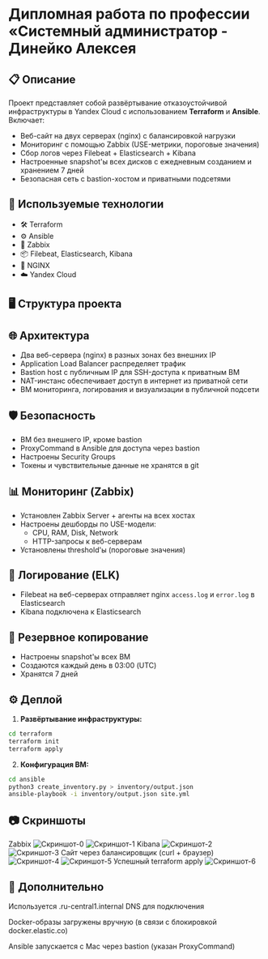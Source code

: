 # Дипломная работа по профессии «Системный администратор - Динейко Алексея

## 📋 Описание

Проект представляет собой развёртывание отказоустойчивой инфраструктуры в Yandex Cloud с использованием **Terraform** и **Ansible**. Включает:

- Веб-сайт на двух серверах (nginx) с балансировкой нагрузки
- Мониторинг с помощью Zabbix (USE-метрики, пороговые значения)
- Сбор логов через Filebeat + Elasticsearch + Kibana
- Настроенные snapshot'ы всех дисков с ежедневным созданием и хранением 7 дней
- Безопасная сеть с bastion-хостом и приватными подсетями

## 🧰 Используемые технологии

- 🛠 Terraform
- ⚙️ Ansible
- 🧠 Zabbix
- 📦 Filebeat, Elasticsearch, Kibana
- 🐧 NGINX
- ☁️ Yandex Cloud

## 🖥️ Структура проекта


## 🌐 Архитектура

- Два веб-сервера (nginx) в разных зонах без внешних IP
- Application Load Balancer распределяет трафик
- Bastion host с публичным IP для SSH-доступа к приватным ВМ
- NAT-инстанс обеспечивает доступ в интернет из приватной сети
- ВМ мониторинга, логирования и визуализации в публичной подсети

## 🛡 Безопасность

- ВМ без внешнего IP, кроме bastion
- ProxyCommand в Ansible для доступа через bastion
- Настроены Security Groups
- Токены и чувствительные данные не хранятся в git

## 📊 Мониторинг (Zabbix)

- Установлен Zabbix Server + агенты на всех хостах
- Настроены дешборды по USE-модели:
  - CPU, RAM, Disk, Network
  - HTTP-запросы к веб-серверам
- Установлены threshold'ы (пороговые значения)

## 📑 Логирование (ELK)

- Filebeat на веб-серверах отправляет nginx `access.log` и `error.log` в Elasticsearch
- Kibana подключена к Elasticsearch

## 💾 Резервное копирование

- Настроены snapshot'ы всех ВМ
- Создаются каждый день в 03:00 (UTC)
- Хранятся 7 дней

## ⚙️ Деплой

1. **Развёртывание инфраструктуры:**
```bash
cd terraform
terraform init
terraform apply
```
2. **Конфигурация ВМ:** 
```bash
cd ansible
python3 create_inventory.py > inventory/output.json
ansible-playbook -i inventory/output.json site.yml
```

## 📷 Скриншоты

Zabbix
![Скриншот-0](https://github.com/Neoju5t/diplom/blob/1849f611ad8efe7e6aeb303bc74bf274596d79f5/scr/%D0%A1%D0%BD%D0%B8%D0%BC%D0%BE%D0%BA%20%D1%8D%D0%BA%D1%80%D0%B0%D0%BD%D0%B0%202025-07-31%20%D0%B2%2000.52.50.png)
![Скриншот-1](https://github.com/Neoju5t/diplom/blob/1849f611ad8efe7e6aeb303bc74bf274596d79f5/scr/%D0%A1%D0%BD%D0%B8%D0%BC%D0%BE%D0%BA%20%D1%8D%D0%BA%D1%80%D0%B0%D0%BD%D0%B0%202025-07-31%20%D0%B2%2000.51.08.png)
Kibana
![Скриншот-2](https://github.com/Neoju5t/diplom/blob/1849f611ad8efe7e6aeb303bc74bf274596d79f5/scr/%D0%A1%D0%BD%D0%B8%D0%BC%D0%BE%D0%BA%20%D1%8D%D0%BA%D1%80%D0%B0%D0%BD%D0%B0%202025-07-31%20%D0%B2%2000.36.13.png)
![Скриншот-3](https://github.com/Neoju5t/diplom/blob/1849f611ad8efe7e6aeb303bc74bf274596d79f5/scr/%D0%A1%D0%BD%D0%B8%D0%BC%D0%BE%D0%BA%20%D1%8D%D0%BA%D1%80%D0%B0%D0%BD%D0%B0%202025-07-31%20%D0%B2%2000.42.55.png)
Сайт через балансировщик (curl + браузер)
![Скриншот-4](https://github.com/Neoju5t/diplom/blob/1849f611ad8efe7e6aeb303bc74bf274596d79f5/scr/%D0%A1%D0%BD%D0%B8%D0%BC%D0%BE%D0%BA%20%D1%8D%D0%BA%D1%80%D0%B0%D0%BD%D0%B0%202025-07-31%20%D0%B2%2000.28.50.png)
![Скриншот-5](https://github.com/Neoju5t/diplom/blob/1849f611ad8efe7e6aeb303bc74bf274596d79f5/scr/%D0%A1%D0%BD%D0%B8%D0%BC%D0%BE%D0%BA%20%D1%8D%D0%BA%D1%80%D0%B0%D0%BD%D0%B0%202025-07-31%20%D0%B2%2000.54.33.png)
Успешный terraform apply
![Скриншот-6](https://github.com/Neoju5t/diplom/blob/1849f611ad8efe7e6aeb303bc74bf274596d79f5/scr/%D0%A1%D0%BD%D0%B8%D0%BC%D0%BE%D0%BA%20%D1%8D%D0%BA%D1%80%D0%B0%D0%BD%D0%B0%202025-07-31%20%D0%B2%2000.25.19.png)
## 📁 Дополнительно
Используется .ru-central1.internal DNS для подключения

Docker-образы загружены вручную (в связи с блокировкой docker.elastic.co)

Ansible запускается с Mac через bastion (указан ProxyCommand)
